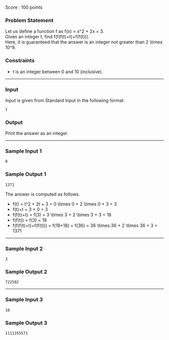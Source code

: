Score : 100 points

### Problem Statement

Let us define a function f as f(x) = x^2 + 2x + 3.  
Given an integer t, find f(f(f(t)+t)+f(f(t))).  
Here, it is guaranteed that the answer is an integer not greater than 2 \times 10^9.

### Constraints

* t is an integer between 0 and 10 (inclusive).

---

### Input

Input is given from Standard Input in the following format:

```
t
```

### Output

Print the answer as an integer.

---

### Sample Input 1

```
0
```

### Sample Output 1

```
1371
```

The answer is computed as follows.

* f(t) = t^2 + 2t + 3 = 0 \times 0 + 2 \times 0 + 3 = 3
* f(t)+t = 3 + 0 = 3
* f(f(t)+t) = f(3) = 3 \times 3 + 2 \times 3 + 3 = 18
* f(f(t)) = f(3) = 18
* f(f(f(t)+t)+f(f(t))) = f(18+18) = f(36) = 36 \times 36 + 2 \times 36 + 3 = 1371

---

### Sample Input 2

```
3
```

### Sample Output 2

```
722502
```

---

### Sample Input 3

```
10
```

### Sample Output 3

```
1111355571
```